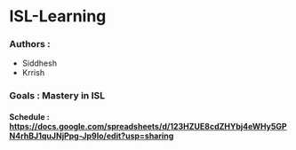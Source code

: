 # ISL-Learning

### Authors : 
- Siddhesh
- Krrish

### Goals : Mastery in ISL

#### Schedule : https://docs.google.com/spreadsheets/d/123HZUE8cdZHYbj4eWHy5GPN4rhBJ1quJNjPpg-Jp9lo/edit?usp=sharing
